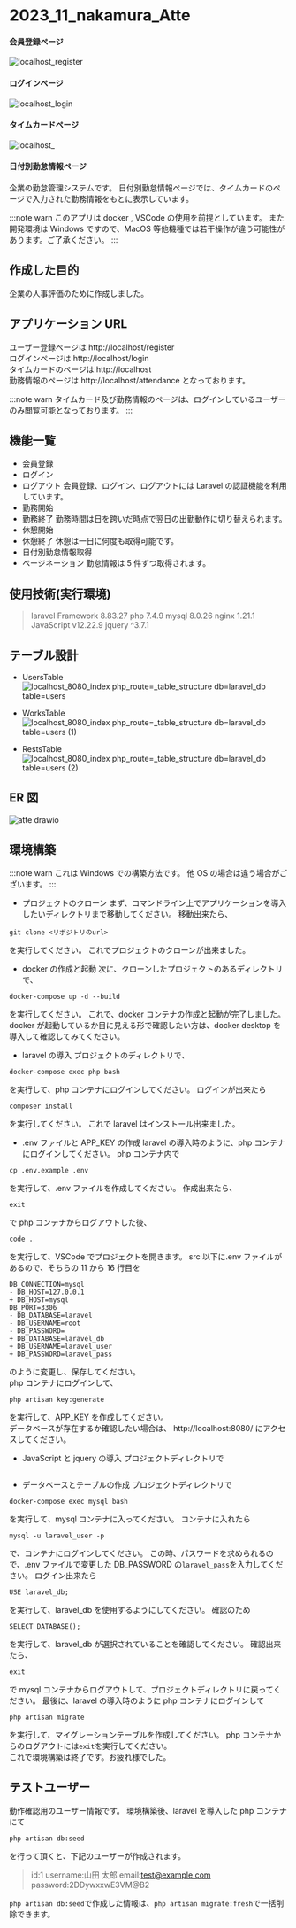 # 2023_11_nakamura_Atte<br>

#### 会員登録ページ

![localhost_register](https://github.com/ibukina/2023_11_nakamura_Atte/assets/142294463/4ca8977b-9d1d-4d24-a529-de464a326ad2)

#### ログインページ

![localhost_login](https://github.com/ibukina/2023_11_nakamura_Atte/assets/142294463/fc06936b-0972-4c4d-8e42-6fda5cd2e10e)

#### タイムカードページ

![localhost_](https://github.com/ibukina/2023_11_nakamura_Atte/assets/142294463/9e5f9384-a0f9-4b44-b9b1-c8e492d8f01c)


#### 日付別勤怠情報ページ

企業の勤怠管理システムです。
日付別勤怠情報ページでは、タイムカードのページで入力された勤務情報をもとに表示しています。

:::note warn
このアプリは docker , VSCode の使用を前提としています。
また開発環境は Windows ですので、MacOS 等他機種では若干操作が違う可能性があります。ご了承ください。
:::

## 作成した目的

企業の人事評価のために作成しました。

## アプリケーション URL

ユーザー登録ページは
http://localhost/register  
ログインページは
http://localhost/login  
タイムカードのページは
http://localhost  
勤務情報のページは
http://localhost/attendance
となっております。

:::note warn
タイムカード及び勤務情報のページは、ログインしているユーザーのみ閲覧可能となっております。
:::

## 機能一覧

- 会員登録
- ログイン
- ログアウト
  会員登録、ログイン、ログアウトには Laravel の認証機能を利用しています。
- 勤務開始
- 勤務終了
  勤務時間は日を跨いだ時点で翌日の出勤動作に切り替えられます。
- 休憩開始
- 休憩終了
  休憩は一日に何度も取得可能です。
- 日付別勤怠情報取得
- ページネーション
  勤怠情報は 5 件ずつ取得されます。

## 使用技術(実行環境)

> laravel Framework 8.83.27
> php 7.4.9
> mysql 8.0.26
> nginx 1.21.1
> JavaScript v12.22.9
> jquery ^3.7.1

## テーブル設計

- UsersTable
  ![localhost_8080_index php_route=_table_structure db=laravel_db table=users](https://github.com/ibukina/2023_11_nakamura_Atte/assets/142294463/4c8486e0-951c-4350-9762-427c4b965734)

- WorksTable
  ![localhost_8080_index php_route=_table_structure db=laravel_db table=users (1)](https://github.com/ibukina/2023_11_nakamura_Atte/assets/142294463/58b35313-fefd-4b1f-98a2-8f4ab28a2984)

- RestsTable
  ![localhost_8080_index php_route=_table_structure db=laravel_db table=users (2)](https://github.com/ibukina/2023_11_nakamura_Atte/assets/142294463/fc4fbfa4-da10-460b-9fb8-eb0c8b32ff96)

## ER 図

![atte drawio](https://github.com/ibukina/2023_11_nakamura_Atte/assets/142294463/e91c977d-a67b-49d1-8054-dec4389688d0)

## 環境構築

:::note warn
これは Windows での構築方法です。
他 OS の場合は違う場合がございます。
:::

- プロジェクトのクローン
  まず、コマンドライン上でアプリケーションを導入したいディレクトリまで移動してください。
  移動出来たら、

```コマンドライン
git clone <リポジトリのurl>
```

を実行してください。
これでプロジェクトのクローンが出来ました。

- docker の作成と起動
  次に、クローンしたプロジェクトのあるディレクトリで、

```コマンドライン
docker-compose up -d --build
```

を実行してください。
これで、docker コンテナの作成と起動が完了しました。  
docker が起動しているか目に見える形で確認したい方は、docker desktop を導入して確認してみてください。

- laravel の導入
  プロジェクトのディレクトリで、

```コマンドライン
docker-compose exec php bash
```

を実行して、php コンテナにログインしてください。
ログインが出来たら

```phpコンテナ
composer install
```

を実行してください。
これで laravel はインストール出来ました。

- .env ファイルと APP_KEY の作成
  laravel の導入時のように、php コンテナにログインしてください。
  php コンテナ内で

```phpコンテナ
cp .env.example .env
```

を実行して、.env ファイルを作成してください。
作成出来たら、

```phpコンテナ
exit
```

で php コンテナからログアウトした後、

```コマンドライン
code .
```

を実行して、VSCode でプロジェクトを開きます。
src 以下に.env ファイルがあるので、そちらの 11 から 16 行目を

```.env:.envファイル
DB_CONNECTION=mysql
- DB_HOST=127.0.0.1
+ DB_HOST=mysql
DB_PORT=3306
- DB_DATABASE=laravel
- DB_USERNAME=root
- DB_PASSWORD=
+ DB_DATABASE=laravel_db
+ DB_USERNAME=laravel_user
+ DB_PASSWORD=laravel_pass
```

のように変更し、保存してください。  
php コンテナにログインして、

```phpコンテナ
php artisan key:generate
```

を実行して、APP_KEY を作成してください。  
データベースが存在するか確認したい場合は、
http://localhost:8080/
にアクセスしてください。

- JavaScript と jquery の導入
  プロジェクトディレクトリで

```コマンドプロンプト

```

- データベースとテーブルの作成
  プロジェクトディレクトリで

```コマンドライン
docker-compose exec mysql bash
```

を実行して、mysql コンテナに入ってください。
コンテナに入れたら

```mysqlコンテナ
mysql -u laravel_user -p
```

で、コンテナにログインしてください。
この時、パスワードを求められるので、.env ファイルで変更した DB_PASSWORD の`laravel_pass`を入力してください。
ログイン出来たら

```mysqlコンテナ
USE laravel_db;
```

を実行して、laravel_db を使用するようにしてください。
確認のため

```mysqlコンテナ
SELECT DATABASE();
```

を実行して、laravel_db が選択されていることを確認してください。
確認出来たら、

```
exit
```

で mysql コンテナからログアウトして、プロジェクトディレクトリに戻ってください。
最後に、laravel の導入時のように php コンテナにログインして

```phpコンテナ
php artisan migrate
```

を実行して、マイグレーションテーブルを作成してください。
php コンテナからのログアウトには`exit`を実行してください。  
これで環境構築は終了です。お疲れ様でした。

## テストユーザー

動作確認用のユーザー情報です。
環境構築後、laravel を導入した php コンテナにて

```phpコンテナ
php artisan db:seed
```

を行って頂くと、下記のユーザーが作成されます。

> id:1
> username:山田 太郎
> email:test@example.com
> password:2DDywxxwE3VM@B2

`php artisan db:seed`で作成した情報は、`php artisan migrate:fresh`で一括削除できます。
